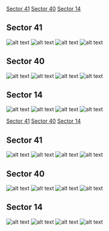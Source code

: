 [Sector 41](#sector41)
[Sector 40](#sector40)
[Sector 14](#sector14)

<a name = "sector41"></a>
## Sector 41
![alt text](/tt/KELT-20_Sector_41/KELT-20_Sector_41_a_TimeSeries.png)
![alt text](/tt/KELT-20_Sector_41/KELT-20_Sector_41_b_FoldedLightCurve.png)
![alt text](/tt/KELT-20_Sector_41/KELT-20_Sector_41_b_IndividualTransitsWithFit.png)
![alt text](/tt/KELT-20_Sector_41/KELT-20_Sector_41_c_TimingResiduals.png)

<a name = "sector40"></a>
## Sector 40
![alt text](/tt/KELT-20_Sector_40/KELT-20_Sector_40_a_TimeSeries.png)
![alt text](/tt/KELT-20_Sector_40/KELT-20_Sector_40_b_FoldedLightCurve.png)
![alt text](/tt/KELT-20_Sector_40/KELT-20_Sector_40_b_IndividualTransitsWithFit.png)
![alt text](/tt/KELT-20_Sector_40/KELT-20_Sector_40_c_TimingResiduals.png)

<a name = "sector14"></a>
## Sector 14
![alt text](/tt/KELT-20_Sector_14/KELT-20_Sector_14_a_TimeSeries.png)
![alt text](/tt/KELT-20_Sector_14/KELT-20_Sector_14_b_FoldedLightCurve.png)
![alt text](/tt/KELT-20_Sector_14/KELT-20_Sector_14_b_IndividualTransitsWithFit.png)
![alt text](/tt/KELT-20_Sector_14/KELT-20_Sector_14_c_TimingResiduals.png)

[Sector 41](#sector41)
[Sector 40](#sector40)
[Sector 14](#sector14)

<a name = "sector41"></a>
## Sector 41
![alt text](/tt/KELT-20_Sector_41/KELT-20_Sector_41_a_TimeSeries.png)
![alt text](/tt/KELT-20_Sector_41/KELT-20_Sector_41_b_FoldedLightCurve.png)
![alt text](/tt/KELT-20_Sector_41/KELT-20_Sector_41_b_IndividualTransitsWithFit.png)
![alt text](/tt/KELT-20_Sector_41/KELT-20_Sector_41_c_TimingResiduals.png)

<a name = "sector40"></a>
## Sector 40
![alt text](/tt/KELT-20_Sector_40/KELT-20_Sector_40_a_TimeSeries.png)
![alt text](/tt/KELT-20_Sector_40/KELT-20_Sector_40_b_FoldedLightCurve.png)
![alt text](/tt/KELT-20_Sector_40/KELT-20_Sector_40_b_IndividualTransitsWithFit.png)
![alt text](/tt/KELT-20_Sector_40/KELT-20_Sector_40_c_TimingResiduals.png)

<a name = "sector14"></a>
## Sector 14
![alt text](/tt/KELT-20_Sector_14/KELT-20_Sector_14_a_TimeSeries.png)
![alt text](/tt/KELT-20_Sector_14/KELT-20_Sector_14_b_FoldedLightCurve.png)
![alt text](/tt/KELT-20_Sector_14/KELT-20_Sector_14_b_IndividualTransitsWithFit.png)
![alt text](/tt/KELT-20_Sector_14/KELT-20_Sector_14_c_TimingResiduals.png)

